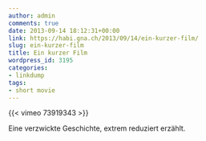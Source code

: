 ```yaml
---
author: admin
comments: true
date: 2013-09-14 18:12:31+00:00
link: https://habi.gna.ch/2013/09/14/ein-kurzer-film/
slug: ein-kurzer-film
title: Ein kurzer Film
wordpress_id: 3195
categories:
- linkdump
tags:
- short movie
---
```


{{< vimeo 73919343 >}}

Eine verzwickte Geschichte, extrem reduziert erzählt.
